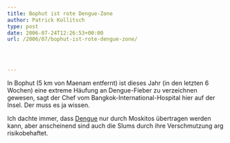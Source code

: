 ```yaml
---
title: Bophut ist rote Dengue-Zone
author: Patrick Kollitsch
type: post
date: 2006-07-24T12:26:53+00:00
url: /2006/07/bophut-ist-rote-dengue-zone/




---
```

In Bophut (5 km von Maenam entfernt) ist dieses Jahr (in den letzten 6 Wochen) eine extreme H&auml;ufung an Dengue-Fieber zu verzeichnen gewesen, sagt der Chef vom Bangkok-International-Hospital hier auf der Insel. Der muss es ja wissen. 

Ich dachte immer, dass [Dengue][1] nur durch Moskitos &uuml;bertragen werden kann, aber anscheinend sind auch die Slums durch ihre Verschmutzung arg risikobehaftet.

 [1]: http://de.wikipedia.org/wiki/Dengue